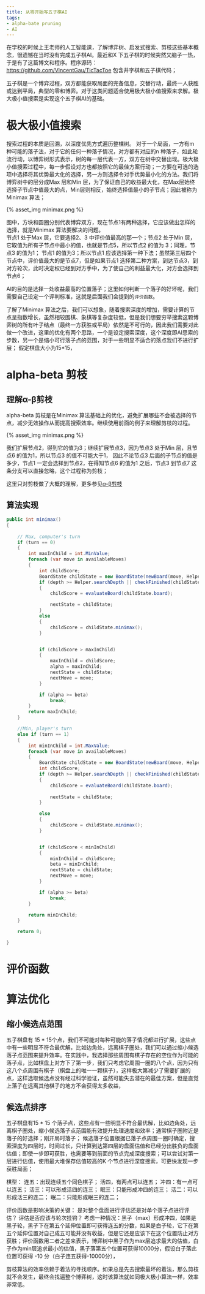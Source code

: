 ```yaml
---
title: 从零开始写五子棋AI
tags:
- alpha-bate pruning
- AI
---
```


在学校的时候上王老师的人工智能课，了解博弈树、启发式搜索、剪枝这些基本概念，很遗憾在当时没有完成五子棋AI。最近和X 下五子棋的时候突然又脑子一热，于是有了这篇博文和程序。程序源码：https://github.com/VincentGau/TicTacToe 包含井字棋和五子棋代码；

五子棋是一个博弈过程，双方都能获取局面的完备信息，交替行动，最终一人获胜或达到平局，典型的零和博弈。对于这类问题适合使用极大极小值搜索来求解。极大极小值搜索是实现这个五子棋AI的基础。

# 极大极小值搜索
搜索过程的本质是回溯，以深度优先方式遍历整棵树。
对于一个局面，一方有m 种可能的落子法，对于它的任何一种落子情况，对方都有对应的n 种落子，如此轮流行动，以博弈树形式表示，树的每一层代表一方，双方在树中交替出现。极大极小值搜索过程中，每一步假设对方也都按照它的最佳方案行动；一方要在可选的选项中选择将其优势最大化的选择，另一方则选择令对手优势最小化的方法。我们将博弈树中的层分成Max 层和Min 层，为了保证自己的收益最大化，在Max层始终选择子节点中值最大的点，Min层则相反，始终选择值最小的子节点；因此被称为Minimax 算法；

{% asset_img minimax.png %}

图中，方块和圆圈分别代表博弈双方，现在节点1有两种选择，它应该做出怎样的选择，就是Minimax 算法要解决的问题。  
节点1 处于Max 层，它要选择2、3 中评价值最高的那一个；节点2 处于Min 层，它取值为所有子节点中最小的值，也就是节点5，所以节点2 的值为 3；同理，节点3 的值为1； 节点1 的值为3；所以节点1 应该选择第一种下法；虽然第三层四个节点中，评价值最大的是节点7，但是如果节点1 选择第二种方案，到达节点3，到对方轮次，此时决定权已经到对方手中，为了使自己的利益最大化，对方会选择到节点6；

AI的目的是选择一处收益最高的位置落子；这里如何判断一个落子的好坏呢，我们需要自己设定一个评判标准，这就是后面我们会提到的`评价函数`。


了解了Minimax 算法之后，我们可以想象，随着搜索深度的增加，需要计算的节点呈指数增长，虽然相较围棋、象棋等复杂度较低，但是我们想要穷举搜索这颗博弈树的所有叶子结点（最终一方获胜或平局）依然是不可行的，因此我们需要对此做一个改进，这里的优化有两个思路，一个是设定搜索深度，这个深度即AI思索的步数，另一个是缩小可行落子点的范围，对于一些明显不适合的落点我们不进行扩展；
假定棋盘大小为15*15，

# alpha-beta 剪枝
## 理解α-β剪枝
alpha-beta 剪枝是在Minimax 算法基础上的优化，避免扩展哪些不会被选择的节点，减少无效操作从而提高搜索效率。继续使用前面的例子来理解剪枝的过程。

{% asset_img minimax.png %}

我们扩展节点2，得到它的值为3；继续扩展节点3，因为节点3 处于Min 层，且节点6 的值为1，所以节点3 的值不可能大于1， 因此不论节点3 后面的子节点的值是多少，节点1 一定会选择到节点2，在得知节点6 的值为1 之后，节点3 到节点7 这条分支可以直接忽略，这个过程称为剪枝；

这里只对剪枝做了大概的理解，更多参见[α-β剪枝](http://web.cs.ucla.edu/~rosen/161/notes/alphabeta.html)

## 算法实现

```C#
public int minimax()
{
    
    // Max, computer's turn 
    if (turn == 0)
    {
        int maxInChild = int.MinValue;
        foreach (var move in availableMoves)
        {
            int childScore;
            BoardState childState = new BoardState(newBoard(move, Helper.AIMark), changeTurn(turn), depth + 1, alpha, beta);
            if (depth >= Helper.searchDepth || checkFinished(childState.board).Count == 5)
            {
                childScore = evaluateBoard(childState.board);

                nextState = childState;
            }
            else
            {
                childScore = childState.minimax();
            }


            if (childScore > maxInChild)
            {
                maxInChild = childScore;
                alpha = maxInChild;
                nextState = childState;
                nextMove = move;
            }

            if (alpha >= beta)
                break;
        }
        return maxInChild;
    }

    //Min, player's turn
    else if (turn == 1)
    {
        int minInChild = int.MaxValue;
        foreach (var move in availableMoves)
        {
            BoardState childState = new BoardState(newBoard(move, Helper.playerMark), changeTurn(turn), depth + 1, alpha, beta);
            int childScore;
            if (depth >= Helper.searchDepth || checkFinished(childState.board).Count == 5)
            {
                childScore = evaluateBoard(childState.board);
                
                nextState = childState;
            }

            else
            {
                childScore = childState.minimax();
            }


            if (childScore < minInChild)
            {
                minInChild = childScore;
                beta = minInChild;
                nextState = childState;
                nextMove = move;
            }

            if (alpha >= beta)
                break;
        }

        return minInChild;
    }

    return 0;

}
```

# 评价函数

# 算法优化

## 缩小候选点范围
五子棋盘有 15 * 15个点，我们不可能对每种可能的落子情况都进行扩展，这些点中有一些明显不符合最优解，比如边角处，远离棋子圈处，我们可以通过缩小候选落子点范围来提升效率。在实践中，我选择那些周围有棋子存在的空位作为可能的落子点，比如棋盘上对方下了第一步，我们只考虑它周围一圈的八个点，因为只有这八个点周围有棋子（棋盘上的唯一一颗棋子），这样极大第减少了需要扩展的点，这样选取候选点没有经过科学验证，虽然可能失去潜在的最佳方案，但是直觉上落子在远离其他棋子的地方不会获得太多收益，
## 候选点排序



五子棋盘有15 * 15 个落子点，这些点有一些明显不符合最优解，比如边角处，远离棋子圈处，缩小候选落子点范围能有效提升处理速度和效率；通常棋子圈附近是落子的好选择；刚开局时落子；
候选落子位置根据已落子点周围一圈时确定，搜索深度为四层时，时间过长，只计算到达第四层的盘面估值和已经分出胜负的盘面估值；即使一步即可获胜，也需要等到前面的节点完成深度搜索；可以尝试对第一层进行估值，使用最大堆保存估值较高的K 个节点进行深度搜索，可更快发现一步获胜局面；

棋型：
连五：出现连续五个同色棋子；
活四，有两点可以连五；
冲四：有一点可以连五；
活三：可以形成活四的连三；
眠三：只能形成冲四的连三；
活二：可以形成活三的连二；
眠二：只能形成眠三的连二；

评价函数是影响决策的关键：
是对整个盘面进行评估还是对单个落子点进行评估？ 评估是否应该与轮次挂钩？  考虑一种情况：黑子（max）形成冲四，如果是黑子轮，黑子下在第五个延伸位置即可获得连五的分数，如果是白子轮，它下在第五个延伸位置对自己成五可能并没有收益，但是它还是应该下在这个位置防止对方获胜；评价函数用二者之差来表示，博弈树中黑子作为max层追求最大的估值，白子作为min层追求最小的估值，黑子落第五个位置可获得10000分，假设白子落此位置可获得 -10 分（白子连五获得-10000分），

剪枝算法的效率依赖于着法的寻找顺序。如果总是先去搜索最坏的着法，那么剪枝就不会发生，最终会找遍整个博弈树，这时该算法就如同极大极小算法一样，效率非常低。
